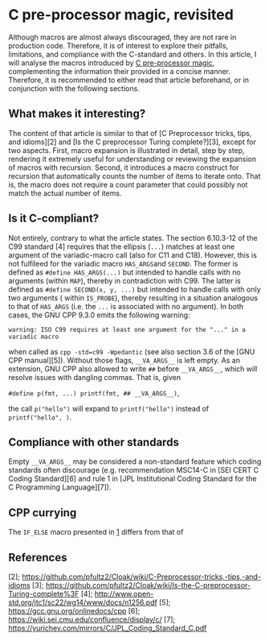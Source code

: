 # C pre-processor magic, revisited

Although macros are almost always discouraged, they are not rare in production code. Therefore, it is of interest to explore their pitfalls, limitations, and compliance with the C-standard and others. In this article, I will analyse the macros introduced by [C pre-processor magic][1], complementing the information their provided in a concise manner. Therefore, it is recommended to either read that article beforehand, or in conjunction with the following sections.

## What makes it interesting?

The content of that article is similar to that of [C Preprocessor tricks, tips, and idioms][2] and [Is the C preprocessor Turing complete?][3], except for two aspects. First, macro expansion is illustrated in detail, step by step, rendering it extremely useful for understanding or reviewing the expansion of macros with recursion. Second, it introduces a macro construct for recursion that automatically counts the number of items to iterate onto. That is, the macro does not require a count parameter that could possibly not match the actual number of items. 

## Is it C-compliant?

Not entirely, contrary to what the article states. The section 6.10.3-12 of the C99 standard [4] requires that the ellipsis (`...`) matches at least one argument of the variadic-macro call (also for C11 and C18). However, this is not fulfileed for the variadic macro `HAS_ARGS`and `SECOND`. The former is defined as `#define HAS_ARGS(...)` but intended to handle calls with no arguments (within `MAP`), thereby in contradiction with C99. The latter is defined as `#define SECOND(x, y, ...)` but intended to handle calls with only two arguments ( within `IS_PROBE`), thereby resulting in a situation analogous to that of `HAS_ARGS` (i.e. the `...` is associated with no argument). In both cases, the GNU CPP 9.3.0 emits the following warning:

```warning: ISO C99 requires at least one argument for the "..." in a variadic macro```

when called as `cpp -std=c99 -Wpedantic` (see also section 3.6 of the [GNU CPP manual][5]). Without those flags, `__VA_ARGS__` is left empty. As an extension, GNU CPP also allowed to write `##` before `__VA_ARGS__`, which will resolve issues with dangling commas. That is, given 

```#define p(fmt, ...) printf(fmt, ## __VA_ARGS__)```,

the call `p("hello")` will expand to `printf("hello")` instead of `printf("hello", )`.


## Compliance with other standards

Empty `__VA_ARGS__` may be considered a non-standard feature which coding standards often discourage (e.g. recommendation MSC14-C in [SEI CERT C Coding Standard][6] and rule 1 in [JPL Institutional Coding Standard for the C Programming Language][7]).


## CPP currying

The `IF_ELSE` macro presented in [1] differs from that of 


## References
[1]: http://jhnet.co.uk/articles/cpp_magic
[2]; https://github.com/pfultz2/Cloak/wiki/C-Preprocessor-tricks,-tips,-and-idioms
[3]; https://github.com/pfultz2/Cloak/wiki/Is-the-C-preprocessor-Turing-complete%3F
[4]; http://www.open-std.org/jtc1/sc22/wg14/www/docs/n1256.pdf
[5]; https://gcc.gnu.org/onlinedocs/cpp
[6]; https://wiki.sei.cmu.edu/confluence/display/c/
[7]; https://yurichev.com/mirrors/C/JPL_Coding_Standard_C.pdf
